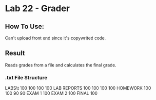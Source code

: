 # Lab 22 - Grader

## How To Use:
Can't upload front end since it's copywrited code.

## Result
Reads grades from a file and calculates the final grade.

### .txt File Structure
LABS\t
100
100
100
100
LAB REPORTS
100
100
100
100
HOMEWORK
100
100
90
90
EXAM 1
100
EXAM 2
100
FINAL
100
